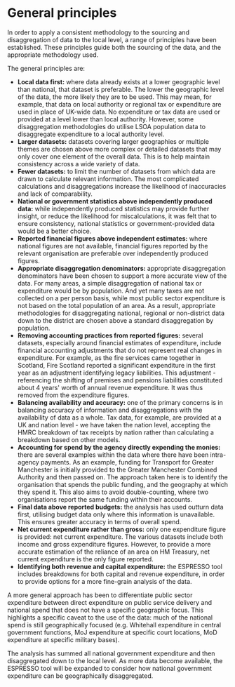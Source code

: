 # General principles

In order to apply a consistent methodology to the sourcing and disaggregation of data to the local level, a range of principles have been established. These principles guide both the sourcing of the data, and the appropriate methodology used.

The general principles are:
 - **Local data first:** where data already exists at a lower geographic level than national, that dataset is preferable. The lower the geographic level of the data, the more likely they are to be used. This may mean, for example, that data on local authority or regional tax or expenditure are used in place of UK-wide data. No expenditure or tax data are used or provided at a level lower than local authority. However, some disaggregation methodologies do utilise LSOA population data to disaggregate expenditure to a local authority level.
 - **Larger datasets:** datasets covering larger geographies or multiple themes are chosen above more complex or detailed datasets that may only cover one element of the overall data. This is to help maintain consistency across a wide variety of data.
 - **Fewer datasets:** to limit the number of datasets from which data are drawn to calculate relevant information. The most complicated calculations and disaggregations increase the likelihood of inaccuracies and lack of comparability.
 - **National or government statistics above independently produced data:** while independently produced statistics may provide further insight, or reduce the likelihood for miscalculations, it was felt that to ensure consistency, national statistics or government-provided data would be a better choice.
 - **Reported financial figures above independent estimates:** where national figures are not available, financial figures reported by the relevant organisation are preferable over independently produced figures.
 - **Appropriate disaggregation denominators:** appropriate disaggregation denominators have been chosen to support a more accurate view of the data. For many areas, a simple disaggregation of national tax or expenditure would be by population. And yet many taxes are not collected on a per person basis, while most public sector expenditure is not based on the total population of an area. As a result, appropriate methodologies for disaggregating national, regional or non-district data down to the district are chosen above a standard disaggregation by population.
 - **Removing accounting practices from reported figures:** several datasets, especially around financial estimates of expenditure, include financial accounting adjustments that do not represent real changes in expenditure. For example, as the fire services came together in Scotland, Fire Scotland reported a significant expenditure in the first year as an adjustment identifying legacy liabilities. This adjustment - referencing the shifting of premises and pensions liabilities constituted about 4 years' worth of annual revenue expenditure. It was thus removed from the expenditure figures.
 - **Balancing availability and accuracy:** one of the primary concerns is in balancing accuracy of information and disaggregations with the availability of data as a whole. Tax data, for example, are provided at a UK and nation level - we have taken the nation level, accepting the HMRC breakdown of tax receipts by nation rather than calculating a breakdown based on other models.
 - **Accounting for spend by the agency directly expending the monies:** there are several examples within the data where there have been intra-agency payments. As an example, funding for Transport for Greater Manchester is initially provided to the Greater Manchester Combined Authority and then passed on. The approach taken here is to identify the organisation that spends the public funding, and the geography at which they spend it. This also aims to avoid double-counting, where two organisations report the same funding within their accounts.
 - **Final data above reported budgets:** the analysis has used outturn data first, utilising budget data only where this information is unavailable. This ensures greater accuracy in terms of overall spend.
 - **Net current expenditure rather than gross:** only one expenditure figure is provided: net current expenditure. The various datasets include both income and gross expenditure figures. However, to provide a more accurate estimation of the reliance of an area on HM Treasury, net current expenditure is the only figure reported.
 - **Identifying both revenue and capital expenditure:** the ESPRESSO tool includes breakdowns for both capital and revenue expenditure, in order to provide options for a more fine-grain analysis of the data.

A more general approach has been to differentiate public sector expenditure between direct expenditure on public service delivery and national spend that does not have a specific geographic focus. This highlights a specific caveat to the use of the data: much of the national spend is still geographically focused (e.g. Whitehall expenditure in central government functions, MoJ expenditure at specific court locations, MoD expenditure at specific military bases).

The analysis has summed all national government expenditure and then disaggregated down to the local level. As more data become available, the ESPRESSO tool will be expanded to consider how national government expenditure can be geographically disaggregated.
